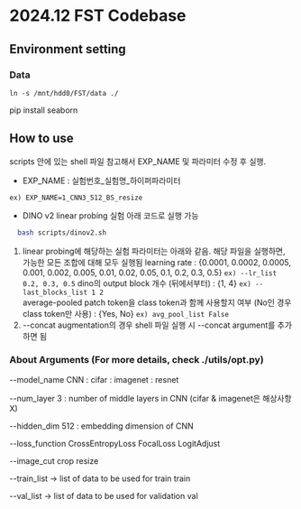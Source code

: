 # 2024.12 FST Codebase
## Environment setting
### Data

```
ln -s /mnt/hdd0/FST/data ./
```


pip install seaborn

## How to use
scripts 안에 있는 shell 파일 참고해서 EXP_NAME 및 파라미터 수정 후 실행.
- EXP_NAME : 실험번호_실험명_하이퍼파라미터
```
ex) EXP_NAME=1_CNN3_512_BS_resize
```
- DINO v2 linear probing 실험 아래 코드로 실행 가능
```bash
  bash scripts/dinov2.sh
```
  1. linear probing에 해당하는 실험 파라미터는 아래와 같음. 해당 파일을 실행하면, 가능한 모든 조합에 대해 모두 실행됨
      learning rate : {0.0001, 0.0002, 0.0005, 0.001, 0.002, 0.005, 0.01, 0.02, 0.05, 0.1, 0.2, 0.3, 0.5}
         ```
         ex) --lr_list 0.2, 0.3, 0.5
         ```
      dino의 output block 개수 (뒤에서부터) : {1, 4}
         ```
         ex) --last_blocks_list 1 2
         ```     
      average-pooled patch token을 class token과 함께 사용할지 여부 (No인 경우 class token만 사용) : {Yes, No}
         ```
         ex) avg_pool_list False
         ```
  3. --concat augmentation의 경우 shell 파일 실행 시 --concat argument를 추가하면 됨
  
### About Arguments (For more details, check ./utils/opt.py)
--model_name 
    CNN :
    cifar : 
    imagenet : resnet

--num_layer 
    3 : number of middle layers in CNN (cifar & imagenet은 해상사항 X)

--hidden_dim 
    512 : embedding dimension of CNN

--loss_function
    CrossEntropyLoss
    FocalLoss
    LogitAdjust 

--image_cut
    crop
    resize

--train_list -> list of data to be used for train
    train 


--val_list -> list of data to be used for validation
    val
